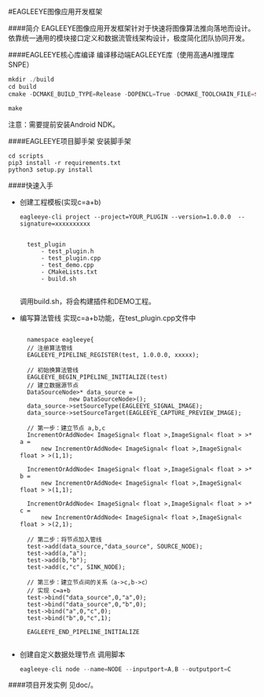 #EAGLEEYE图像应用开发框架

####简介
EAGLEEYE图像应用开发框架针对于快速将图像算法推向落地而设计。依靠统一通用的模块接口定义和数据流管线架构设计，极度简化团队协同开发。

####EAGLEEYE核心库编译
编译移动端EAGLEEYE库（使用高通AI推理库SNPE）
```c++
mkdir ./build
cd build
cmake -DCMAKE_BUILD_TYPE=Release -DOPENCL=True -DCMAKE_TOOLCHAIN_FILE=${ANDROID_NDK_HOME}/build/cmake/android.toolchain.cmake -DANDROID_ABI=arm64-v8a -DNN_ENGINE=snpe -DSNPE_PATH=YOUR SNPE FOLDER/snpe-1.35.0.698/ -DANDROID_STL=c++_shared -DANDROID_NATIVE_API_LEVEL=android-23 ..

make
```

注意：需要提前安装Android NDK。

####EAGLEEYE项目脚手架
安装脚手架
```shell
cd scripts
pip3 install -r requirements.txt
python3 setup.py install
```

####快速入手
* 创建工程模板(实现c=a+b)
    ```shell
    eagleeye-cli project --project=YOUR_PLUGIN --version=1.0.0.0  --signature=xxxxxxxxxx
    ```

    <pre><code>
    test_plugin
        - test_plugin.h
        - test_plugin.cpp
        - test_demo.cpp
        - CMakeLists.txt
        - build.sh
    </code></pre>
    调用build.sh，将会构建插件和DEMO工程。

* 编写算法管线
    实现c=a+b功能，在test_plugin.cpp文件中
    <pre><code>
    namespace eagleeye{
    // 注册算法管线
    EAGLEEYE_PIPELINE_REGISTER(test, 1.0.0.0, xxxxx);
    
    // 初始换算法管线
    EAGLEEYE_BEGIN_PIPELINE_INITIALIZE(test)
    // 建立数据源节点
    DataSourceNode<ImageSignal<float>>* data_source = 
                new DataSourceNode<ImageSignal<float>>();
    data_source->setSourceType(EAGLEEYE_SIGNAL_IMAGE);
    data_source->setSourceTarget(EAGLEEYE_CAPTURE_PREVIEW_IMAGE);
    
    // 第一步：建立节点 a,b,c
    IncrementOrAddNode< ImageSignal< float >,ImageSignal< float > >* a = 
        new IncrementOrAddNode< ImageSignal< float >,ImageSignal< float > >(1,1);
    
    IncrementOrAddNode< ImageSignal< float >,ImageSignal< float > >* b = 
        new IncrementOrAddNode< ImageSignal< float >,ImageSignal< float > >(1,1);
    
    IncrementOrAddNode< ImageSignal< float >,ImageSignal< float > >* c = 
        new IncrementOrAddNode< ImageSignal< float >,ImageSignal< float > >(2,1);
    
    // 第二步：将节点加入管线
    test->add(data_source,"data_source", SOURCE_NODE);
    test->add(a,"a");
    test->add(b,"b");
    test->add(c,"c", SINK_NODE);
    
    // 第三步：建立节点间的关系（a->c,b->c）
    // 实现 c=a+b
    test->bind("data_source",0,"a",0);
    test->bind("data_source",0,"b",0);
    test->bind("a",0,"c",0);
    test->bind("b",0,"c",1);
    
    EAGLEEYE_END_PIPELINE_INITIALIZE
    </code></pre>
* 创建自定义数据处理节点
    调用脚本
    ```c++
    eagleeye-cli node --name=NODE --inputport=A,B --outputport=C 
    ```
    

####项目开发实例
见doc/。